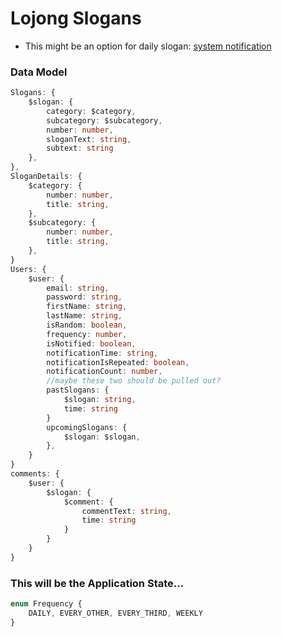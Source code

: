 # Lojong Slogans

* This might be an option for daily slogan: [system notification](https://www.npmjs.com/package/react-native-system-notification)

### Data Model
```ts
Slogans: {
    $slogan: {
        category: $category,
        subcategory: $subcategory,
        number: number,
        sloganText: string,
        subtext: string
    },
},
SloganDetails: {
    $category: {
        number: number,
        title: string,
    },
    $subcategory: {
        number: number,
        title: string,
    },
}
Users: {
    $user: {
        email: string,
        password: string,
        firstName: string,
        lastName: string,
        isRandom: boolean,
        frequency: number,
        isNotified: boolean,
        notificationTime: string,
        notificationIsRepeated: boolean,
        notificationCount: number,
        //maybe these two should be pulled out?
        pastSlogans: {
            $slogan: string,
            time: string
        }
        upcomingSlogans: {
            $slogan: $slogan,
        },
    }
}
comments: {
    $user: {
        $slogan: {
            $comment: {
                commentText: string,
                time: string
            }
        } 
    }
}
```

### This will be the Application State...

```ts
enum Frequency {
    DAILY, EVERY_OTHER, EVERY_THIRD, WEEKLY
}
```
